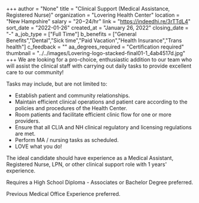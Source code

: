 +++
author = "None"
title = "Clinical Support (Medical Assistance, Registered Nurse)"
organization = "Lovering Health Center"
location = "New Hampshire"
salary = "$20-$24/hr"
link = "https://indeedhi.re/3rTTdL4"
sort_date = "2022-01-26"
created_at = "January 26, 2022"
closing_date = "-"
a_job_type = ["Full Time"]
b_benefits = ["General Benefits","Dental","Sick time","Paid Vacation","Health Insurance","Trans health"]
c_feedback = ""
aa_degrees_required = "Certification required"
thumbnail = "../../images/Lovering-logo-stacked-final01-1_4ab4517d.jpg"
+++
We are looking for a pro-choice, enthusiastic addition to our team who will assist the clinical staff with carrying out daily tasks to provide excellent care to our community! 

Tasks may include, but are not limited to:
- Establish patient and community relationships.
- Maintain efficient clinical operations and patient care according to the policies and procedures of the Health Center.
- Room patients and facilitate efficient clinic flow for one or more providers.
- Ensure that all CLIA and NH clinical regulatory and licensing regulations are met.
- Perform MA / nursing tasks as scheduled.
- LOVE what you do!

The ideal candidate should have experience as a Medical Assistant, Registered Nurse, LPN, or other clinical support role with 1 years' experience.

Requires a High School Diploma - Associates or Bachelor Degree preferred.

Previous Medical Office Experience preferred.